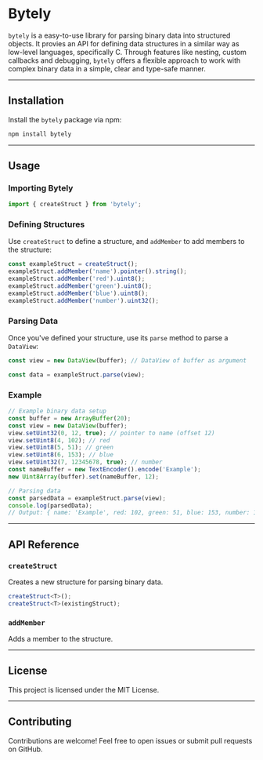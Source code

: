 # Bytely

`bytely` is a easy-to-use library for parsing binary data into structured objects. It provies an API for defining data structures in a similar way as low-level languages, specifically C. Through features like nesting, custom callbacks and debugging, `bytely` offers a flexible approach to work with complex binary data in a simple, clear and type-safe manner.

---

## Installation

Install the `bytely` package via npm:

```bash
npm install bytely
```

---

## Usage

### Importing Bytely

```typescript
import { createStruct } from 'bytely';
```

### Defining Structures

Use `createStruct` to define a structure, and `addMember` to add members to the structure:

```typescript
const exampleStruct = createStruct();
exampleStruct.addMember('name').pointer().string();
exampleStruct.addMember('red').uint8();
exampleStruct.addMember('green').uint8();
exampleStruct.addMember('blue').uint8();
exampleStruct.addMember('number').uint32();
```

### Parsing Data

Once you've defined your structure, use its `parse` method to parse a `DataView`:

```typescript
const view = new DataView(buffer); // DataView of buffer as argument

const data = exampleStruct.parse(view);
```

### Example

```typescript
// Example binary data setup
const buffer = new ArrayBuffer(20);
const view = new DataView(buffer);
view.setUint32(0, 12, true); // pointer to name (offset 12)
view.setUint8(4, 102); // red
view.setUint8(5, 51); // green
view.setUint8(6, 153); // blue
view.setUint32(7, 12345678, true); // number
const nameBuffer = new TextEncoder().encode('Example');
new Uint8Array(buffer).set(nameBuffer, 12);

// Parsing data
const parsedData = exampleStruct.parse(view);
console.log(parsedData);
// Output: { name: 'Example', red: 102, green: 51, blue: 153, number: 12345678 }
```

---

## API Reference

### `createStruct`

Creates a new structure for parsing binary data.

```typescript
createStruct<T>();
createStruct<T>(existingStruct);
```

### `addMember`

Adds a member to the structure.

---

## License

This project is licensed under the MIT License.

---

## Contributing

Contributions are welcome! Feel free to open issues or submit pull requests on GitHub.
